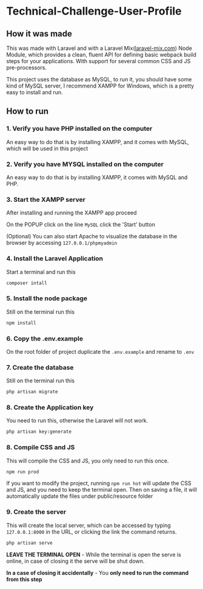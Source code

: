 # Technical-Challenge-User-Profile

## How it was made

This was made with Laravel and with a Laravel Mix([laravel-mix.com](https://laravel-mix.com/)) Node Module, which provides a clean, fluent API for defining basic webpack build steps for your applications. With support for several common CSS and JS pre-processors.

This project uses the database as MySQL, to run it, you should have some kind of MySQL server, I recommend XAMPP for Windows, which is a pretty easy to install and run.

## How to run

### 1. Verify you have PHP installed on the computer

An easy way to do that is by installing XAMPP, and it comes with MySQL, which will be used in this project

### 2. Verify you have MYSQL installed on the computer

An easy way to do that is by installing XAMPP, it comes with MySQL and PHP.

### 3. Start the XAMPP server

After installing and running the XAMPP app proceed

On the POPUP click on the line `MySQL` click the 'Start' button

(Optional) You can also start Apache to visualize the database in the browser by accessing `127.0.0.1/phpmyadmin`

### 4. Install the Laravel Application

Start a terminal and run this

```bash
composer intall
```

### 5. Install the node package

Still on the terminal run this

```bash
npm install
```

### 6. Copy the .env.example

On the root folder of project duplicate the `.env.example` and rename to `.env`

### 7. Create the database

Still on the terminal run this

```bash
php artisan migrate
```

### 8. Create the Application key

You need to run this, otherwise the Laravel will not work.

```bash
php artisan key:generate
```

### 8. Compile CSS and JS

This will compile the CSS and JS, you only need to run this once.

```bash
npm run prod
```

If you want to modify the project, running `npm run hot` will update the CSS and JS, and you need to keep the terminal open. Then on saving a file, it will automatically update the files under public/resource folder

### 9. Create the server

This will create the local server, which can be accessed by typing `127.0.0.1:8000` in the URL, or clicking the link the command returns.

```bash
php artisan serve
```

**LEAVE THE TERMINAL OPEN** - While the terminal is open the serve is online, in case of closing it the serve will be shut down.

**In a case of closing it accidentally** - You **only need to run the command from this step**
